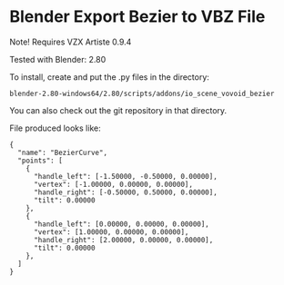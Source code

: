 # Blender Export Bezier to VBZ File

Note! Requires VZX Artiste 0.9.4

Tested with Blender: 2.80

To install, create and put the .py files in the directory:

    blender-2.80-windows64/2.80/scripts/addons/io_scene_vovoid_bezier

You can also check out the git repository in that directory.

File produced looks like:

```
{
  "name": "BezierCurve",
  "points": [
    {
      "handle_left": [-1.50000, -0.50000, 0.00000],
      "vertex": [-1.00000, 0.00000, 0.00000],
      "handle_right": [-0.50000, 0.50000, 0.00000],
      "tilt": 0.00000
    },
    {
      "handle_left": [0.00000, 0.00000, 0.00000],
      "vertex": [1.00000, 0.00000, 0.00000],
      "handle_right": [2.00000, 0.00000, 0.00000],
      "tilt": 0.00000
    },
  ]
}
```